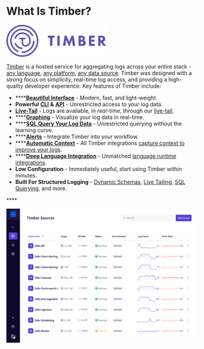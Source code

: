# What Is Timber?

![](.gitbook/assets/logo-purple.png)

[Timber](https://timber.io/) is a hosted service for aggregating logs across your entire stack - [any language](setup/languages/), [any platform](setup/platforms/), [any data source](setup/log-forwarders/). Timber was designed with a strong focus on simplicity, real-time log access, and providing a high-quality developer experience. Key features of Timber include:

* \*\*\*\*[**Beautiful Interface**](https://app.timber.io) - Modern, fast, and light-weight.
* **Powerful** [**CLI**](https://github.com/timberio/timber-cli) **&** [**API**](http://docs.api.timber.io/) - Unrestricted access to your log data.
* [**Live-Tail**](usage/live-tailing/) - Logs are available, in _real_-time, through our [live-tail](usage/live-tailing/).
* \*\*\*\*[**Graphing**](usage/graphing.md) - Visualize your log data in real-time.
* \*\*\*\*[**SQL Query Your Log Data**](usage/sql-querying.md) - Unrestricted querying without the learning curve.
* \*\*\*\*[**Alerts**](usage/alerting.md) - Integrate Timber into your workflow.
* \*\*\*\*[**Automatic Context**](under-the-hood/integration-philosophy.md#automatic-context-capturing) - All Timber integrations [capture context to improve your logs](under-the-hood/integration-philosophy.md#automatic-context-capturing).
* \*\*\*\*[**Deep Language Integration**](setup/languages/) - Unmatched [language runtime integrations](setup/languages/).
* **Low Configuration** - Immediately useful, start using Timber within minutes.
* **Built For Structured Logging** - [Dynamic Schemas](under-the-hood/schema-maintenance.md), [Live Tailing](usage/live-tailing/),  [SQL Querying](usage/sql-querying.md), and more.

\*\*\*\*

![Timber Demonstration](.gitbook/assets/screen-recording-2019-03-08-at-11.11-am.gif)

